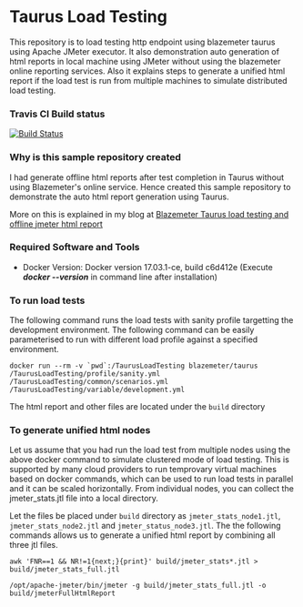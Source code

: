 # Taurus Load Testing
This repository is to load testing http endpoint using blazemeter taurus using Apache JMeter executor. It also demonstration auto generation of html reports in local machine using JMeter without using the blazemeter online reporting services. Also it explains steps to generate a unified html report if the load test is run from multiple machines to simulate distributed load testing.

### Travis CI Build status
[![Build Status](https://travis-ci.org/harishkannarao/TaurusLoadTesting.svg?branch=master)](https://travis-ci.org/harishkannarao/TaurusLoadTesting)

### Why is this sample repository created
I had generate offline html reports after test completion in Taurus without using Blazemeter's online service. Hence created this sample repository to demonstrate the auto html report generation using Taurus.

More on this is explained in my blog at [Blazemeter Taurus load testing and offline jmeter html report](https://blogs.harishkannarao.com/2018/09/blazemeter-taurus-load-testing-and.html)

### Required Software and Tools
* Docker Version: Docker version 17.03.1-ce, build c6d412e (Execute **_docker --version_** in command line after installation)

### To run load tests
The following command runs the load tests with sanity profile targetting the development environment. The following command can be easily parameterised to run with different load profile against a specified environment.

    docker run --rm -v `pwd`:/TaurusLoadTesting blazemeter/taurus /TaurusLoadTesting/profile/sanity.yml /TaurusLoadTesting/common/scenarios.yml /TaurusLoadTesting/variable/development.yml

The html report and other files are located under the `build` directory

### To generate unified html nodes
Let us assume that you had run the load test from multiple nodes using the above docker command to simulate clustered mode of load testing. This is supported by many cloud providers to run temprovary virtual machines based on docker commands, which can be used to run load tests in parallel and it can be scaled horizontally.
From individual nodes, you can collect the jmeter_stats.jtl file into a local directory.

Let the files be placed under `build` directory as `jmeter_stats_node1.jtl`, `jmeter_stats_node2.jtl` and `jmeter_status_node3.jtl`. The the following commands allows us to generate a unified html report by combining all three jtl files.

    awk 'FNR==1 && NR!=1{next;}{print}' build/jmeter_stats*.jtl > build/jmeter_stats_full.jtl

    /opt/apache-jmeter/bin/jmeter -g build/jmeter_stats_full.jtl -o build/jmeterFullHtmlReport